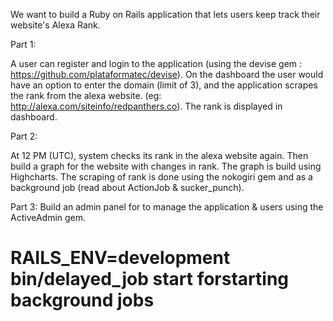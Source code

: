 We want to build a Ruby on Rails application that lets users keep track their website's Alexa Rank.

Part 1:

A user can register and login to the application (using the devise gem : https://github.com/plataformatec/devise).
On the dashboard the user would have an option to enter the domain (limit of 3), and the application scrapes the rank from the alexa website. (eg: http://alexa.com/siteinfo/redpanthers.co).
The rank is displayed in dashboard.

Part 2:

At 12 PM (UTC), system checks its rank in the alexa website again. 
Then build a graph for the website with changes in rank. 
The graph is build using Highcharts.
The scraping of rank is done using the nokogiri gem and as a background job (read about ActionJob & sucker_punch).

Part 3:
Build an admin panel for to manage the application & users using the ActiveAdmin gem.




# RAILS_ENV=development bin/delayed_job start forstarting background jobs
